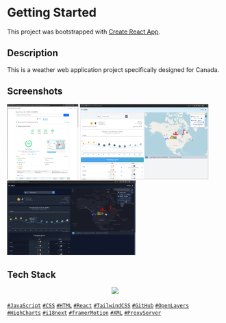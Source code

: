 # Getting Started

This project was bootstrapped with [Create React App](https://github.com/facebook/create-react-app).

## Description

This is a weather web application project specifically designed for Canada.

## Screenshots

<p>
  <img src="https://github.com/devdruh/react-openlayers/blob/main/public/page-speed-insights.png" height="175" alt="Page Speed">
  <img src="https://github.com/devdruh/react-openlayers/blob/main/public/screenshot-light.png" width="300" alt="Light Theme">
  <img src="https://github.com/devdruh/react-openlayers/blob/main/public/screenshot-dark.png" width="300" alt="Dark Theme">
</p>

## Tech Stack

<p align="center">
  <a href="https://skillicons.dev">
    <img src="https://skillicons.dev/icons?i=js,html,css,react,tailwind,github," />
  </a>
</p>

[`#JavaScript`](#JavaScript) [`#CSS`](#CSS) [`#HTML`](#HTML) [`#React`](#React) [`#TailwindCSS`](#TailwindCSS) [`#GitHub`](#GitHub) [`#OpenLayers`](#OpenLayers) [`#HighCharts`](#HighCharts) [`#i18next`](#i18next) [`#framerMotion`](#framerMotion) [`#XML`](#XML) [`#ProxyServer`](#ProxyServer) 



